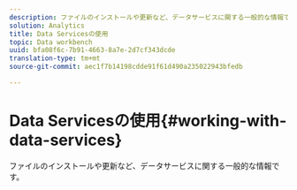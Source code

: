 ```yaml
---
description: ファイルのインストールや更新など、データサービスに関する一般的な情報です。
solution: Analytics
title: Data Servicesの使用
topic: Data workbench
uuid: bfa08f6c-7b91-4663-8a7e-2d7cf343dcde
translation-type: tm+mt
source-git-commit: aec1f7b14198cdde91f61d490a235022943bfedb

---
```



# Data Servicesの使用{#working-with-data-services}

ファイルのインストールや更新など、データサービスに関する一般的な情報です。

